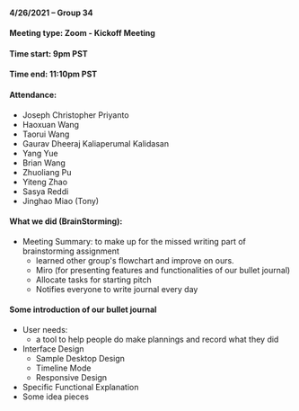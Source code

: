 #### 4/26/2021 – Group 34
#### Meeting type: Zoom - Kickoff Meeting
#### Time start: 9pm PST
#### Time end: 11:10pm PST

#### Attendance:
- Joseph Christopher Priyanto
- Haoxuan Wang
- Taorui Wang
- Gaurav Dheeraj Kaliaperumal Kalidasan
- Yang Yue
- Brian Wang
- Zhuoliang Pu
- Yiteng Zhao
- Sasya Reddi
- Jinghao Miao (Tony)

#### What we did (BrainStorming):
- Meeting Summary: to make up for the missed writing part of brainstorming assignment
   - learned other group's flowchart and improve on ours.
   - Miro (for presenting features and functionalities of our bullet journal)
   - Allocate tasks for starting pitch
   - Notifies everyone to write journal every day

#### Some introduction of our bullet journal
- User needs:
  - a tool to help people do make plannings and record what they did
- Interface Design
  - Sample Desktop Design
  - Timeline Mode
  - Responsive Design
- Specific Functional Explanation
- Some idea pieces


